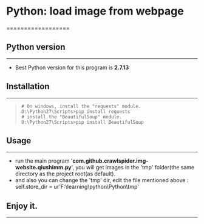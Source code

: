 # Python: load image from webpage
==================
## Python version
------------
- Best Python version for this program is **2.7.13**
## Installation
---------------
> ```shell
> # On windows, install the "requests" module.
> D:\Python27\Scripts>pip install requests
> # install the "BeautifulSoup" module.
> D:\Python27\Scripts>pip install BeautifulSoup
> ```
## Usage 
---------
* run the main program '**com.github.crawlspider.img-website.qiushimm.py**', you will get images in the 'tmp' folder(the same directory as the project root(as default).
* and also you can change the 'tmp' dir, edit the file mentioned above : self.store_dir = ur'F:\learning\python\Python\tmp'
## Enjoy it.
----------
